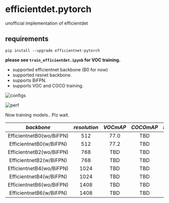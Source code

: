 # efficientdet.pytorch
unofficial implementation of efficientdet

## requirements
`pip install --upgrade efficientnet-pytorch`

**please see `train_efficientdet.ipynb` for VOC training.**

- supported efficientnet backbone (B0 for now)
- supported resnet backbone.
- supports BiFPN.
- supports VOC and COCO training.

![configs](https://miro.medium.com/max/678/1*hGTQY4XHbAtPch7nLEp12g.png)

![perf](https://miro.medium.com/max/1922/1*QVVzgKBg7P4nbKHcnO1uKQ.png)

Now training models.. Plz wait.

|*backbone*              |*resolution*|*VOCmAP*    |*COCOmAP*|*Inference[ms]*|*model*|
|:------:                |:------------:|:----------:|:-------:|:-------------:|:-----:|
|EfficientnetB0(wo/BiFPN)|512      |77.0       |TBD         |               |       |
|EfficientnetB0(w/BiFPN) |512      |77.2       |TBD         |               |       |
|EfficientnetB2(wo/BiFPN)|768      |TBD       |TBD         |               |       |
|EfficientnetB2(w/BiFPN) |768      |TBD       |TBD         |               |       |
|EfficientnetB4(wo/BiFPN)|1024      |TBD       |TBD         |               |       |
|EfficientnetB4(w/BiFPN) |1024      |TBD       |TBD         |               |       |
|EfficientnetB6(wo/BiFPN)|1408      |TBD       |TBD         |               |       |
|EfficientnetB6(w/BiFPN) |1408      |TBD       |TBD         |               |       |
